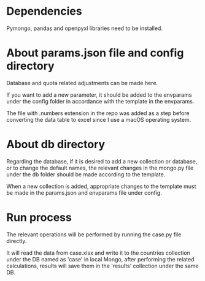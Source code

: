 # Dependencies
Pymongo, pandas and openpyxl libraries need to be installed.
# About params.json file  and config directory
Database and quota related adjustments can be made here.

If you want to add a new parameter, it should be added to the envparams under the config folder in accordance with the template in the envparams.

The file with .numbers extension in the repo was added as a step before converting the data table to excel since I use a macOS operating system.

# About db directory
Regarding the database, if it is desired to add a new collection or database, or to change the default names, the relevant changes in the mongo.py file under the db folder should be made according to the template.

When a new collection is added, appropriate changes to the template must be made in the params.json and envparams file under config.

# Run process
The relevant operations will be performed by running the case.py file directly.

It will read the data from case.xlsx and write it to the countries collection under the DB named as 'case' in local Mongo, after performing the related calculations, results will save them in the 'results' collection under the same DB.